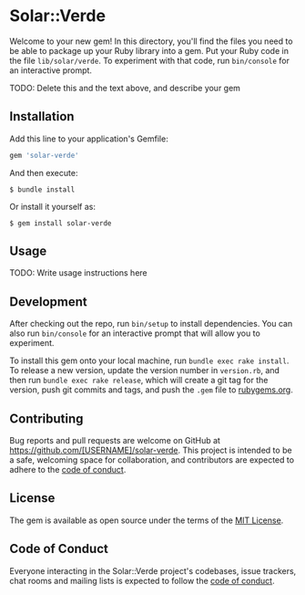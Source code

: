 # Solar::Verde

Welcome to your new gem! In this directory, you'll find the files you need to be able to package up your Ruby library into a gem. Put your Ruby code in the file `lib/solar/verde`. To experiment with that code, run `bin/console` for an interactive prompt.

TODO: Delete this and the text above, and describe your gem

## Installation

Add this line to your application's Gemfile:

```ruby
gem 'solar-verde'
```

And then execute:

    $ bundle install

Or install it yourself as:

    $ gem install solar-verde

## Usage

TODO: Write usage instructions here

## Development

After checking out the repo, run `bin/setup` to install dependencies. You can also run `bin/console` for an interactive prompt that will allow you to experiment.

To install this gem onto your local machine, run `bundle exec rake install`. To release a new version, update the version number in `version.rb`, and then run `bundle exec rake release`, which will create a git tag for the version, push git commits and tags, and push the `.gem` file to [rubygems.org](https://rubygems.org).

## Contributing

Bug reports and pull requests are welcome on GitHub at https://github.com/[USERNAME]/solar-verde. This project is intended to be a safe, welcoming space for collaboration, and contributors are expected to adhere to the [code of conduct](https://github.com/[USERNAME]/solar-verde/blob/master/CODE_OF_CONDUCT.md).


## License

The gem is available as open source under the terms of the [MIT License](https://opensource.org/licenses/MIT).

## Code of Conduct

Everyone interacting in the Solar::Verde project's codebases, issue trackers, chat rooms and mailing lists is expected to follow the [code of conduct](https://github.com/[USERNAME]/solar-verde/blob/master/CODE_OF_CONDUCT.md).
